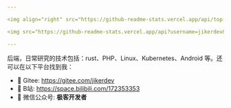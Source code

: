 ```yaml
---

<img align="right" src="https://github-readme-stats.vercel.app/api/top-langs/?username=jikerdev&show_icons=true&layout=compact&hide=javascript,html,CSS">

<img src="https://github-readme-stats.vercel.app/api?username=jikerdev&show_icons=true&icon_color=0366d6&text_color=24292e&bg_color=ffffff">

---
```


后端，日常研究的技术包括：rust、PHP、Linux、Kubernetes、Android 等。还可以在以下平台找到我：

- 🔭 Gitee: <https://gitee.com/jikerdev>
- 👯 B站: <https://space.bilibili.com/172353353>
- 💬 微信公众号: **极客开发者**

<!--
**kotlindev/kotlindev** is a ✨ _special_ ✨ repository because its `README.md` (this file) appears on your GitHub profile.

Here are some ideas to get you started:

- 🔭 I’m currently working on ...
- 🌱 I’m currently learning ...
- 👯 I’m looking to collaborate on ...
- 🤔 I’m looking for help with ...
- 💬 Ask me about ...
- 📫 How to reach me: ...
- 😄 Pronouns: ...
- ⚡ Fun fact: ...
-->
